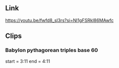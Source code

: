 ## Link
https://youtu.be/fwfd8_sl3rs?si=Nl1gFSRkl86MAwfc

## Clips

### Babylon pythagorean triples base 60
start = 3:11
end = 4:11
